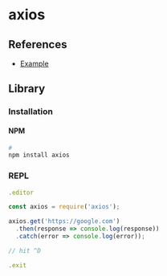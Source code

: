 # axios

## References

- [Example](https://github.com/axios/axios#example)

## Library

### Installation

#### NPM

```sh
#
npm install axios
```

### REPL

```js
.editor

const axios = require('axios');

axios.get('https://google.com')
  .then(response => console.log(response))
  .catch(error => console.log(error));

// hit ^D

.exit
```
